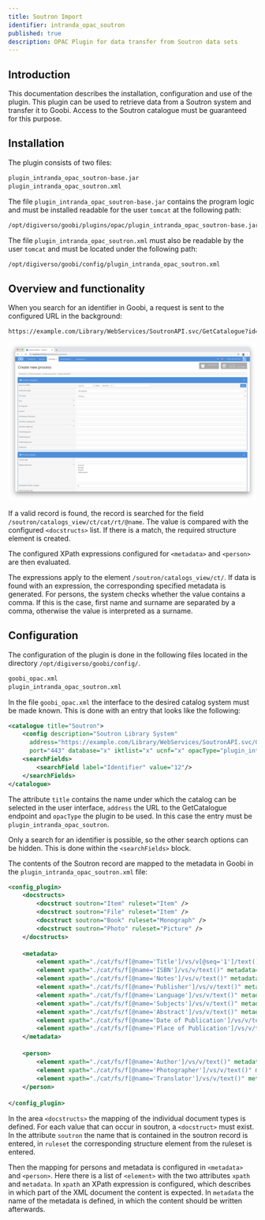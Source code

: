 ```yaml
---
title: Soutron Import
identifier: intranda_opac_soutron
published: true
description: OPAC Plugin for data transfer from Soutron data sets
---
```

## Introduction
This documentation describes the installation, configuration and use of the plugin. This plugin can be used to retrieve data from a Soutron system and transfer it to Goobi. Access to the Soutron catalogue must be guaranteed for this purpose.


## Installation
The plugin consists of two files:

```bash
plugin_intranda_opac_soutron-base.jar
plugin_intranda_opac_soutron.xml
```

The file `plugin_intranda_opac_soutron-base.jar` contains the program logic and must be installed readable for the user `tomcat` at the following path:

```bash
/opt/digiverso/goobi/plugins/opac/plugin_intranda_opac_soutron-base.jar
```

The file `plugin_intranda_opac_soutron.xml` must also be readable by the user `tomcat` and must be located under the following path:

```bash
/opt/digiverso/goobi/config/plugin_intranda_opac_soutron.xml
```


## Overview and functionality
When you search for an identifier in Goobi, a request is sent to the configured URL in the background:

```bash
https://example.com/Library/WebServices/SoutronAPI.svc/GetCatalogue?id=[VALUE]
```

![Goobi workflow interface for querying the catalogue](screen1_en.png)

If a valid record is found, the record is searched for the field `/soutron/catalogs_view/ct/cat/rt/@name`. The value is compared with the configured `<docstructs>` list. If there is a match, the required structure element is created.

The configured XPath expressions configured for `<metadata>` and `<person>` are then evaluated.

The expressions apply to the element `/soutron/catalogs_view/ct/`. If data is found with an expression, the corresponding specified metadata is generated. For persons, the system checks whether the value contains a comma. If this is the case, first name and surname are separated by a comma, otherwise the value is interpreted as a surname.


## Configuration
The configuration of the plugin is done in the following files located in the directory `/opt/digiverso/goobi/config/`.

```bash
goobi_opac.xml
plugin_intranda_opac_soutron.xml
```

In the file `goobi_opac.xml` the interface to the desired catalog system must be made known. This is done with an entry that looks like the following:

```xml
<catalogue title="Soutron">
    <config description="Soutron Library System"
      address="https://example.com/Library/WebServices/SoutronAPI.svc/GetCatalogue"
      port="443" database="x" iktlist="x" ucnf="x" opacType="plugin_intranda_opac_soutron" />
    <searchFields>
        <searchField label="Identifier" value="12"/>
    </searchFields>
</catalogue>
```

The attribute `title` contains the name under which the catalog can be selected in the user interface, `address` the URL to the GetCatalogue endpoint and `opacType` the plugin to be used. In this case the entry must be `plugin_intranda_opac_soutron`.

Only a search for an identifier is possible, so the other search options can be hidden. This is done within the `<searchFields>` block.

The contents of the Soutron record are mapped to the metadata in Goobi in the `plugin_intranda_opac_soutron.xml` file:

```xml
<config_plugin>
    <docstructs>
        <docstruct soutron="Item" ruleset="Item" />
        <docstruct soutron="File" ruleset="Item" />
        <docstruct soutron="Book" ruleset="Monograph" />
        <docstruct soutron="Photo" ruleset="Picture" />
    </docstructs>

    <metadata>
        <element xpath="./cat/fs/f[@name='Title']/vs/v[@seq='1']/text()" metadata="TitleDocMain" />
        <element xpath="./cat/fs/f[@name='ISBN']/vs/v/text()" metadata="ISBN" />
        <element xpath="./cat/fs/f[@name='Notes']/vs/v/text()" metadata="Note" />
        <element xpath="./cat/fs/f[@name='Publisher']/vs/v/text()" metadata="PublisherName" />
        <element xpath="./cat/fs/f[@name='Language']/vs/v/text()" metadata="DocLanguage" />
        <element xpath="./cat/fs/f[@name='Subjects']/vs/v/text()" metadata="Subject" />
        <element xpath="./cat/fs/f[@name='Abstract']/vs/v/text()" metadata="Abstract" />
        <element xpath="./cat/fs/f[@name='Date of Publication']/vs/v/text()" metadata="PublicationYear" />
        <element xpath="./cat/fs/f[@name='Place of Publication']/vs/v/text()" metadata="PlaceOfPublication" />
    </metadata>

    <person>
        <element xpath="./cat/fs/f[@name='Author']/vs/v/text()" metadata="Author" />
        <element xpath="./cat/fs/f[@name='Photographer']/vs/v/text()" metadata="Photographer" />
        <element xpath="./cat/fs/f[@name='Translator']/vs/v/text()" metadata="Translator" />
    </person>

</config_plugin>
```

In the area `<docstructs>` the mapping of the individual document types is defined. For each value that can occur in soutron, a `<docstruct>` must exist. In the attribute `soutron` the name that is contained in the soutron record is entered, in `ruleset` the corresponding structure element from the ruleset is entered.

Then the mapping for persons and metadata is configured in `<metadata>` and `<person>`. Here there is a list of `<element>` with the two attributes `xpath` and `metadata`. In `xpath` an XPath expression is configured, which describes in which part of the XML document the content is expected. In `metadata` the name of the metadata is defined, in which the content should be written afterwards.
